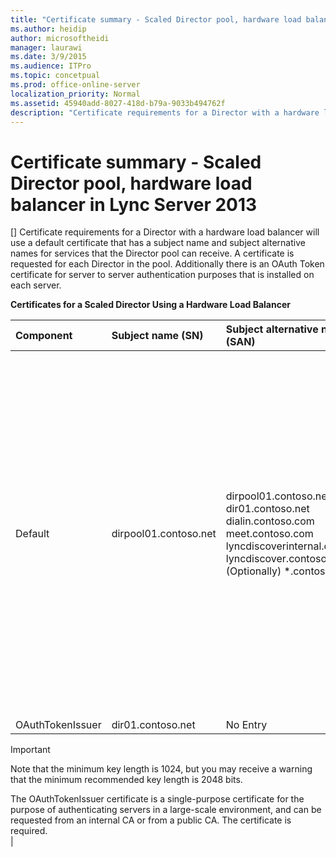 ```yaml
---
title: "Certificate summary - Scaled Director pool, hardware load balancer in Lync Server 2013"
ms.author: heidip
author: microsoftheidi
manager: laurawi
ms.date: 3/9/2015
ms.audience: ITPro
ms.topic: concetpual
ms.prod: office-online-server
localization_priority: Normal
ms.assetid: 45940add-8027-418d-b79a-9033b494762f
description: "Certificate requirements for a Director with a hardware load balancer will use a default certificate that has a subject name and subject alternative names for services that the Director pool can receive. A certificate is requested for each Director in the pool. Additionally there is an OAuth Token certificate for server to server authentication purposes that is installed on each server."
---
```


# Certificate summary - Scaled Director pool, hardware load balancer in Lync Server 2013
[]
Certificate requirements for a Director with a hardware load balancer will use a default certificate that has a subject name and subject alternative names for services that the Director pool can receive. A certificate is requested for each Director in the pool. Additionally there is an OAuth Token certificate for server to server authentication purposes that is installed on each server.
  
**Certificates for a Scaled Director Using a Hardware Load Balancer**

|**Component**|**Subject name (SN)**|**Subject alternative names (SAN)**|**Comments**|
|:-----|:-----|:-----|:-----|
|Default  <br/> |dirpool01.contoso.net  <br/> |dirpool01.contoso.net  <br/> dir01.contoso.net  <br/> dialin.contoso.com  <br/> meet.contoso.com  <br/> lyncdiscoverinternal.contoso.com  <br/> lyncdiscover.contoso.com  <br/> (Optionally) \*.contoso.com  <br/> |Director certificates can be requested from either an internally managed certification authority (CA) or from a public CA.  <br/> The Director responds to requests from the reverse proxy in the perimeter or from the Edge Server.  <br/> Or, a wildcard entry for the simple URLs  <br/> |
|OAuthTokenIssuer  <br/> |dir01.contoso.net  <br/> |No Entry  <br/> |
> [!IMPORTANT]
> Note that the minimum key length is 1024, but you may receive a warning that the minimum recommended key length is 2048 bits. 
  
The OAuthTokenIssuer certificate is a single-purpose certificate for the purpose of authenticating servers in a large-scale environment, and can be requested from an internal CA or from a public CA. The certificate is required.  <br/> |
   

